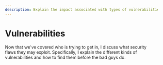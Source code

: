 ```yaml
---
description: Explain the impact associated with types of vulnerabilities.
---
```


# Vulnerabilities

Now that we've covered who is trying to get in, I discuss what security flaws they may exploit. Specifically, I explain the different kinds of vulnerabilities and how to find them before the bad guys do.

